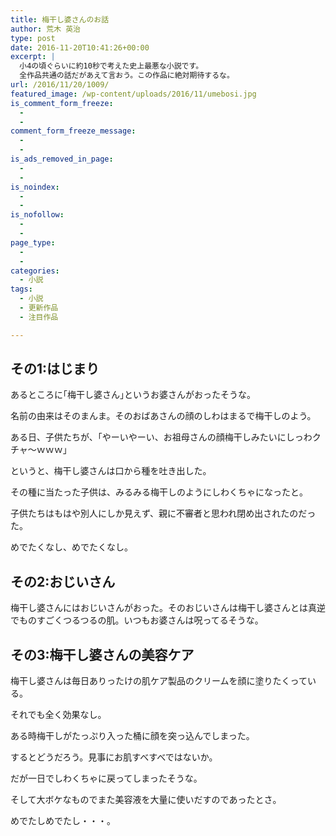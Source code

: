 ```yaml
---
title: 梅干し婆さんのお話
author: 荒木 英治
type: post
date: 2016-11-20T10:41:26+00:00
excerpt: |
  小4の頃ぐらいに約10秒で考えた史上最悪な小説です。
  全作品共通の話だがあえて言おう。この作品に絶対期待するな。
url: /2016/11/20/1009/
featured_image: /wp-content/uploads/2016/11/umebosi.jpg
is_comment_form_freeze:
  - 
  - 
comment_form_freeze_message:
  - 
  - 
is_ads_removed_in_page:
  - 
  - 
is_noindex:
  - 
  - 
is_nofollow:
  - 
  - 
page_type:
  - 
  - 
categories:
  - 小説
tags:
  - 小説
  - 更新作品
  - 注目作品

---
```

## その1:はじまり

あるところに｢梅干し婆さん｣というお婆さんがおったそうな。
  
名前の由来はそのまんま。そのおばあさんの顔のしわはまるで梅干しのよう。
  
ある日、子供たちが、｢やーいやーい、お祖母さんの顔梅干しみたいにしっわクチャ～ｗｗｗ｣
  
というと、梅干し婆さんは口から種を吐き出した。
  
その種に当たった子供は、みるみる梅干しのようにしわくちゃになったと。
  
子供たちはもはや別人にしか見えず、親に不審者と思われ閉め出されたのだった。
  
めでたくなし、めでたくなし。

## その2:おじいさん

梅干し婆さんにはおじいさんがおった。そのおじいさんは梅干し婆さんとは真逆でものすごくつるつるの肌。いつもお婆さんは呪ってるそうな。

## その3:梅干し婆さんの美容ケア

梅干し婆さんは毎日ありったけの肌ケア製品のクリームを顔に塗りたくっている。

それでも全く効果なし。

ある時梅干しがたっぷり入った桶に顔を突っ込んでしまった。

するとどうだろう。見事にお肌すべすべではないか。

だが一日でしわくちゃに戻ってしまったそうな。

そして大ボケなものでまた美容液を大量に使いだすのであったとさ。

めでたしめでたし・・・。